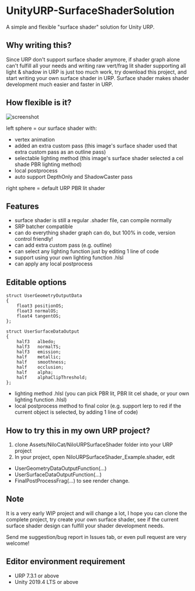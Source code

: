 # UnityURP-SurfaceShaderSolution
 A simple and flexible "surface shader" solution for Unity URP.
 
Why writing this?
-----------------------
Since URP don't support surface shader anymore, if shader graph alone can't fulfill all your needs and writing raw vert/frag lit shader supporting all light & shadow in URP is just too much work, try download this project, and start writing your own surface shader in URP.
Surface shader makes shader development much easier and faster in URP.

How flexible is it?
-----------------------
 ![screenshot](https://i.imgur.com/pLNO4aR.png)
 
left sphere = our surface shader with:
- vertex animation
- added an extra custom pass (this image's surface shader used that  extra custom pass as an outline pass)
- selectable lighting method (this image's surface shader selected a cel shade PBR lighting method)
- local postprocess
- auto support DepthOnly and ShadowCaster pass

right sphere = default URP PBR lit shader

Features
-----------------------
- surface shader is still a regular .shader file, can compile normally
- SRP batcher compatible
- can do everything shader graph can do, but 100% in code, version control friendly!
- can add extra custom pass (e.g. outline)
- can select any lighting function just by editing 1 line of code
- support using your own lighting function .hlsl
- can apply any local postprocess

Editable options
-----------------------

    struct UserGeometryOutputData
    {
        float3 positionOS;
        float3 normalOS;
        float4 tangentOS;
    };

    struct UserSurfaceDataOutput
    {
        half3   albedo;             
        half3   normalTS;          
        half3   emission;     
        half    metallic;
        half    smoothness;
        half    occlusion;                
        half    alpha;          
        half    alphaClipThreshold;
    };
    
- lighting method .hlsl (you can pick PBR lit, PBR lit cel shade, or your own lighting function .hlsl)
- local postprocess method to final color (e.g. support lerp to red if the current object is selected, by adding 1 line of code)

How to try this in my own URP project?
-----------------------
1) clone Assets/NiloCat/NiloURPSurfaceShader folder into your URP project
2) In your project, open NiloURPSurfaceShader_Example.shader, edit 
- UserGeometryDataOutputFunction(...)
- UserSurfaceDataOutputFunction(...)
- FinalPostProcessFrag(...)
to see render change.

Note
-----------------------
It is a very early WIP project and will change a lot, I hope you can clone the complete project, try create your own surface shader, see if the current surface shader design can fulfill your shader development needs.

Send me suggestion/bug report in Issues tab, or even pull request are very welcome!

Editor environment requirement
-----------------------
- URP 7.3.1 or above
- Unity 2019.4 LTS or above
